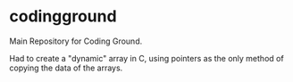 # codingground
Main Repository for Coding Ground.

Had to create a "dynamic" array in C, using pointers as the only method of copying the data of the arrays.
